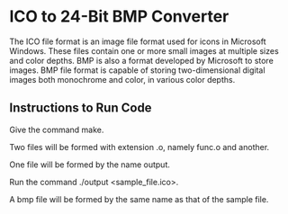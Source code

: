# ICO to 24-Bit BMP Converter
The ICO file format is an image file format used for icons in Microsoft Windows.
These files contain one or more small images at multiple sizes and color depths.
BMP is also a format developed by Microsoft to store images. BMP file format is capable of storing two-dimensional digital images both monochrome and color, in various color depths.

## Instructions to Run Code
Give the command make.

Two files will be formed with extension .o, namely func.o and another.

One file will be formed by the name output.

Run the command ./output <sample_file.ico>.

A bmp file will be formed by the same name as that of the sample file.


